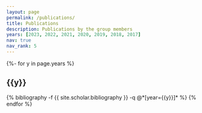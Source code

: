 ```yaml
---
layout: page
permalink: /publications/
title: Publications
description: Publications by the group members
years: [2023, 2022, 2021, 2020, 2019, 2018, 2017]
nav: true
nav_rank: 5
---
```

<!-- _pages/publications.md -->
<div class="publications">

{%- for y in page.years %}
  <h2 class="year">{{y}}</h2>
  {% bibliography -f {{ site.scholar.bibliography }} -q @*[year={{y}}]* %}
{% endfor %}

</div>
